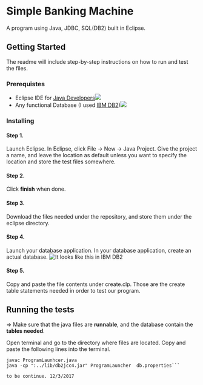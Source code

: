 # Simple Banking Machine
A program using Java, JDBC, SQL(DB2) built in Eclipse. 

## Getting Started
The readme will include step-by-step instructions on how to run and test the files.

### Prerequistes
* Eclipse IDE for [Java Developers](http://www.eclipse.org/downloads/packages/eclipse-ide-java-developers/oxygen1a)![](https://cdn.discordapp.com/attachments/316348168465809408/387137849796853761/unknown.png)
* Any functional Database (I used [IBM DB2](https://www.ibm.com/analytics/us/en/db2/trials/))![](https://cdn.discordapp.com/attachments/316348168465809408/387138474920378368/unknown.png)

### Installing
#### Step 1. 
Launch Eclipse. In Eclipse, click File -> New -> Java Project. Give the project a name, and leave the location as default unless you want to specify the location and store the test files somewhere. 

#### Step 2.
Click **finish** when done. 

#### Step 3.
Download the files needed under the repository, and store them under the eclipse directory.

#### Step 4.
Launch your database application. In your database application, create an actual database. ![It looks like this in IBM DB2](https://cdn.discordapp.com/attachments/316348168465809408/387145801740189696/unknown.png)

#### Step 5.
Copy and paste the file contents under create.clp. Those are the create table statements needed in order to test our program.


## Running the tests
=> Make sure that the java files are **runnable**, and the database contain the **tables needed**.

Open terminal and go to the directory where files are located.
Copy and paste the following lines into the terminal.
```javac BankingSystem.java
javac ProgramLaunhcer.java
java -cp ":../lib/db2jcc4.jar" ProgramLauncher  db.properties```

to be continue. 12/3/2017


